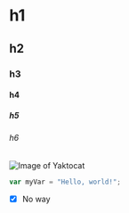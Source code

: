 # h1
## h2
### h3
#### h4
##### h5
###### h6
![Image of Yaktocat](https://octodex.github.com/images/yaktocat.png)
``` javascript
var myVar = "Hello, world!";
```
- [x] No way
